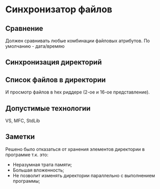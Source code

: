 # Синхронизатор файлов

## Сравнение 
Должен сравнивать любые комбинации файловых атрибутов. 
По умолчанию - дата/времяю

## Синхронизация директорий 

## Список файлов в директории
И просмотр файлов в hex риддере (2-ое и 16-ое представление).

## Допустимые технологии
VS, MFC, StdLib


## Заметки
Решено было отказаться от хранения элементов директории в программе 
т.к. это:
 - Неразумная трата памяти;
 - Большая вложенность;
 - Не позволит изменять директории параллельно с выполнением программы;
